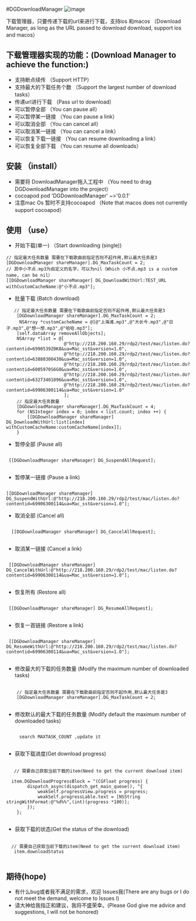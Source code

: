 #DGDownloadManager
![image](https://github.com/liudiange/DGDownloadManager/blob/master/DGDownloadManager/DGDownloadManager/1.png)

下载管理器，只要传递下载的url来进行下载，支持ios 和macos      （Download Manager, as long as the URL passed to download download, support ios and macos）
 
## 下载管理器实现的功能：(Download Manager to achieve the function:)
- 支持断点续传  （Support HTTP）
- 支持最大的下载任务个数 （Support the largest number of download tasks）
- 传递url进行下载  （Pass url to download）
- 可以暂停全部  （You can pause all）
- 可以暂停某一链接  （You can pause a link）
- 可以取消全部  （You can cancel all）
- 可以取消某一链接 （You can cancel a link）
- 可以恢复下载一链接 （You can resume downloading a link）
- 可以恢复全部下载 （You can resume all downloads）

## 安装 （install）
- 需要将 DownloadManager拖入工程中  （You need to drag DGDownloadManager into the project）
- cocoapod pod 'DGDownloadManager' ~>'0.0.1'
- 注意mac Os 暂时不支持cocoapod  （Note that macos does not currently support cocoapod）
## 使用 （use）
- 开始下载(单一) （Start downloading (single))
````objc
// 指定最大任务数量 需要在下载歌曲前指定否则不起作用,默认最大任务是3
[DGDownloadManager shareManager].DG_MaxTaskCount = 2;
// 其中小不点.mp3为自定义的名字，可以为nil（Which 小不点.mp3 is a custom name, can be nil）
[[DGDownloadManager shareManager] DG_DownloadWithUrl:TEST_URL withCustomCacheName:@"小不点.mp3"];

````
- 批量下载 (Batch download)
````objc
   // 指定最大任务数量 需要在下载歌曲前指定否则不起作用,默认最大任务是3
    [DGDownloadManager shareManager].DG_MaxTaskCount = 2;
     NSArray *customCacheName = @[@"上海滩.mp3",@"大长今.mp3",@"日子.mp3",@"想一想.mp3",@"哈哈.mp3"];
    [self.dataArray removeAllObjects];
    NSArray *list = @[
                      @"http://218.200.160.29/rdp2/test/mac/listen.do?contentid=6990539Z0K8&ua=Mac_sst&version=1.0",
                      @"http://218.200.160.29/rdp2/test/mac/listen.do?contentid=63880300430&ua=Mac_sst&version=1.0",
                      @"http://218.200.160.29/rdp2/test/mac/listen.do?contentid=6005970S6G0&ua=Mac_sst&version=1.0",
                      @"http://218.200.160.29/rdp2/test/mac/listen.do?contentid=63273401896&ua=Mac_sst&version=1.0",
                      @"http://218.200.160.29/rdp2/test/mac/listen.do?contentid=69906300114&ua=Mac_sst&version=1.0"
                      ];
    // 指定最大任务数量
    [DGDownloadManager shareManager].DG_MaxTaskCount = 4;
    for (NSInteger index = 0; index < list.count; index ++) {
        [[DGDownloadManager shareManager] DG_DownloadWithUrl:list[index] withCustomCacheName:customCacheName[index]];
    }
````
- 暂停全部 (Pause all)
````objc

 [[DGDownloadManager shareManager] DG_SuspendAllRequest];
 
````
- 暂停某一链接 (Pause a link)
````objc

[[DGDownloadManager shareManager] DG_SuspendWithUrl:@"http://218.200.160.29/rdp2/test/mac/listen.do?contentid=69906300114&ua=Mac_sst&version=1.0"];

````
- 取消全部 (Cancel all)
````objc

  [[DGDownloadManager shareManager] DG_CancelAllRequest];
  
````
- 取消某一链接 (Cancel a link)
````objc

 [[DGDownloadManager shareManager] DG_CancelWithUrl:@"http://218.200.160.29/rdp2/test/mac/listen.do?contentid=69906300114&ua=Mac_sst&version=1.0"];
 
````
- 恢复所有 (Restore all)
````objc

 [[DGDownloadManager shareManager] DG_ResumeAllRequest];
 
````
- 恢复一首链接 (Restore a link)
````objc

 [[DGDownloadManager shareManager] DG_ResumeWithUrl:@"http://218.200.160.29/rdp2/test/mac/listen.do?contentid=69906300114&ua=Mac_sst&version=1.0"];
 
```` 
- 修改最大的下载的任务数量 (Modify the maximum number of downloaded tasks)
````objc

    // 指定最大任务数量 需要在下载歌曲前指定否则不起作用,默认最大任务是3
    [DGDownloadManager shareManager].DG_MaxTaskCount = 2;
    
````
- 修改默认的最大下载的任务数量 (Modify default the maximum number of downloaded tasks)
````objc

     search MAXTASK_COUNT ,update it
     
````
- 获取下载进度(Get download progress)

````objc

   // 需要自己获取当前下载的item(Need to get the current download item)
   
  item.DGDownloadProgressBlock = ^(CGFloat progress) {
        dispatch_async(dispatch_get_main_queue(), ^{
            weakSelf.progressView.progress = progress;
            weakSelf.progressLable.text = [NSString stringWithFormat:@"%d%%",(int)(progress *100)];
        });
    };
    
````
- 获取下载的状态(Get the status of the download)

````objc

  // 需要自己获取当前下载的item(Need to get the current download item)
   item.downloadStatus
   
````


## 期待(hope)
- 有什么bug或者我不满足的需求，欢迎 Issues我(There are any bugs or I do not meet the demand, welcome to Issues I)
- 请大神给我指正和建议，我将不盛荣幸。(Please God give me advice and suggestions, I will not be honored)

 








